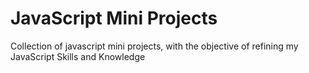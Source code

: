 # JavaScript Mini Projects
Collection of javascript mini projects, with the objective of refining my JavaScript Skills and Knowledge
